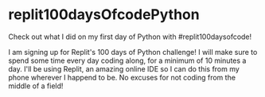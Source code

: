 # replit100daysOfcodePython
Check out what I did on my first day of Python with #replit100daysofcode!

I am signing up for Replit's 100 days of Python challenge!
I will make sure to spend some time every day coding along, for a minimum of 10 minutes a day.
I'll be using Replit, an amazing online IDE so I can do this from my phone wherever I happend to be. No excuses for not coding from the middle of a field!
